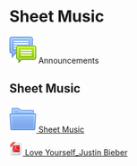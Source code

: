 # Sheet Music

![](../../../../media/icon.svg) Announcements

## Sheet Music

[![](../../../../media/folder.svg) Sheet Music](Sheet%20Music-20220529.zip)

[![](../../../../media/f/pdf-24.png) Love Yourself_Justin Bieber](1.%20Love%20Yourself_Lead%20Sheet.pdf)

